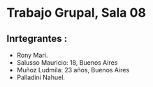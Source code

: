 # Trabajo Grupal, Sala 08
## Inrtegrantes :
- Rony Mari.
- Salusso Mauricio: 18, Buenos Aires
- Muñoz Ludmila: 23 años, Buenos Aires
- Palladini Nahuel.

